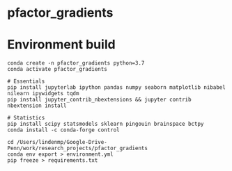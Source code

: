# pfactor_gradients

# Environment build

    conda create -n pfactor_gradients python=3.7
    conda activate pfactor_gradients

    # Essentials
    pip install jupyterlab ipython pandas numpy seaborn matplotlib nibabel nilearn ipywidgets tqdm
    pip install jupyter_contrib_nbextensions && jupyter contrib nbextension install

	# Statistics
	pip install scipy statsmodels sklearn pingouin brainspace bctpy
	conda install -c conda-forge control

    cd /Users/lindenmp/Google-Drive-Penn/work/research_projects/pfactor_gradients
    conda env export > environment.yml
	pip freeze > requirements.txt
